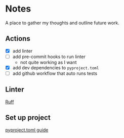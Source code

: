 # Notes

A place to gather my thoughts and outline future work.

## Actions

- [x] add linter
- [ ] add pre-commit hooks to run linter
    - not quite working as I want
- [x] add dev dependencies to `pyproject.toml`
- [ ] add github workflow that auto runs tests

## Linter

[Ruff](https://docs.astral.sh/ruff/editors/setup/)

## Set up project

[pyproject.toml guide](https://packaging.python.org/en/latest/guides/writing-pyproject-toml/)
